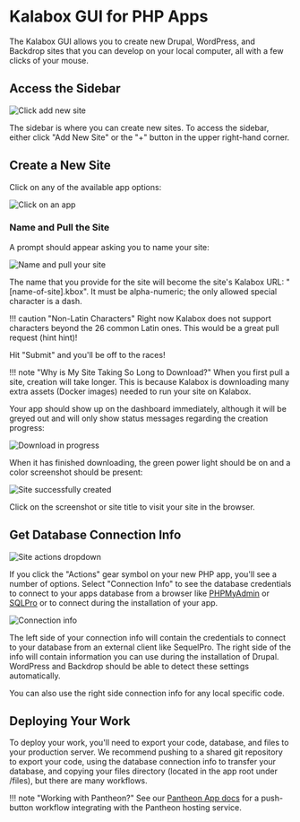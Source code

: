 Kalabox GUI for PHP Apps
========================

The Kalabox GUI allows you to create new Drupal, WordPress, and Backdrop sites that you can develop on your local computer, all with a few clicks of your mouse.

Access the Sidebar
------------------

![Click add new site](../images/clickAddNew.png)

The sidebar is where you can create new sites. To access the sidebar, either click "Add New Site" or the "+" button in the upper right-hand corner.

Create a New Site
-----------------

Click on any of the available app options:

![Click on an app](../images/availableApps.png)

### Name and Pull the Site

A prompt should appear asking you to name your site:

![Name and pull your site](../images/createSite.png)

The name that you provide for the site will become the site's Kalabox URL:
"[name-of-site].kbox". It must be alpha-numeric; the only allowed special
character is a dash.

!!! caution "Non-Latin Characters"
    Right now Kalabox does not support characters beyond the 26 common Latin ones. This would be a great pull request (hint hint)!

Hit "Submit" and you'll be off to the races!

!!! note "Why is My Site Taking So Long to Download?"
    When you first pull a site, creation will take longer. This is because Kalabox is downloading many extra assets (Docker images) needed to run your site on Kalabox.

Your app should show up on the dashboard immediately, although it will be greyed out and will only show status messages regarding the creation progress:

![Download in progress](../images/createSiteProgress.png)

When it has finished downloading, the green power light should be on and a color screenshot should be present:

![Site successfully created](../images/createSuccess.png)

Click on the screenshot or site title to visit your site in the browser.

Get Database Connection Info
----------------------------

![Site actions dropdown](../images/siteActions.png)

If you click the "Actions" gear symbol on your new PHP app, you'll see a number of options. Select "Connection Info" to see the database credentials to connect to your apps database from a browser like [PHPMyAdmin](https://www.phpmyadmin.net) or [SQLPro](http://www.sequelpro.com/) or to connect during the installation of your app.

![Connection info](../images/connectionInfo.png)

The left side of your connection info will contain the credentials to connect to your database from an external client like SequelPro. The right side of the info will contain information you can use during the installation of Drupal. WordPress and Backdrop should be able to detect these settings automatically.

You can also use the right side connection info for any local specific code.

Deploying Your Work
-------------------

To deploy your work, you'll need to export your code, database, and files to your production server. We recommend pushing to a shared git repository to export your code, using the database connection info to transfer your database, and copying your files directory (located in the app root under /files), but there are many workflows.

!!! note "Working with Pantheon?"
    See our [Pantheon App docs](http://pantheon.kalabox.io) for a push-button workflow integrating with the Pantheon hosting service.
